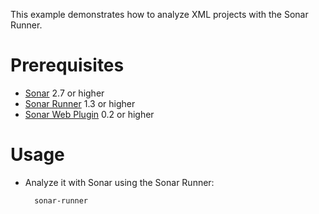 This example demonstrates how to analyze XML projects with the Sonar Runner.

Prerequisites
=============
* [Sonar](http://www.sonarsource.org/downloads/) 2.7 or higher
* [Sonar Runner](http://docs.codehaus.org/display/SONAR/Installing+and+Configuring+Sonar+Runner) 1.3 or higher
* [Sonar Web Plugin](http://docs.codehaus.org/display/SONAR/XML+Plugin) 0.2 or higher

Usage
=====
* Analyze it with Sonar using the Sonar Runner:

        sonar-runner
		